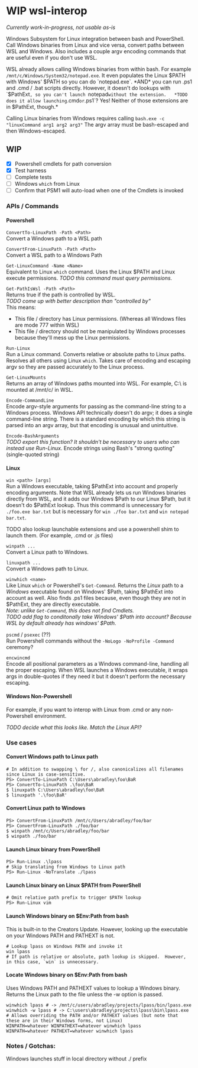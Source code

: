# WIP wsl-interop

*Currently work-in-progress, not usable as-is*

Windows Subsystem for Linux integration between bash and PowerShell.  Call Windows binaries from Linux and vice versa, convert paths between WSL and Windows.  Also includes a couple argv encoding commands that are useful even  if you don't use WSL.

WSL already allows calling Windows binaries from within bash. For example `/mnt/c/Windows/System32/notepad.exe`.  It even populates the Linux $PATH with Windows' $PATH so you can do `notepad.exe`.  *AND* you can run .ps1 and .cmd / .bat scripts directly.  However, it doesn't do lookups with `$PathExt`, so you can't launch `notepad` without the extension.  
*TODO does it allow launching `.cmd` or `.ps1`?  Yes!  Neither of those extensions are in $PathExt, though.*

Calling Linux binaries from Windows requires calling `bash.exe -c "linuxCommand arg1 arg2 arg3"`
The argv array must be bash-escaped and then Windows-escaped.

## WIP

* [x] Powershell cmdlets for path conversion
* [x] Test harness
* [ ] Complete tests
* [ ] Windows `which` from Linux
* [ ] Confirm that PSM1 will auto-load when one of the Cmdlets is invoked

### APIs / Commands

#### Powershell

`ConvertTo-LinuxPath -Path <Path>`  
Convert a Windows path to a WSL path

`ConvertFrom-LinuxPath -Path <Path>`  
Convert a WSL path to a Windows Path

`Get-LinuxCommand -Name <Name>`  
Equivalent to Linux `which` command.  Uses the Linux $PATH and Linux execute permissions.
*TODO this command must query permissions.*

`Get-PathIsWsl -Path <Path>`  
Returns true if the path is controlled by WSL.  
*TODO come up with better description than "controlled by"*  
This means:

* This file / directory has Linux permissions. (Whereas all Windows files are mode 777 within WSL)
* This file / directory should not be manipulated by Windows processes because they'll mess up the Linux permissions.

`Run-Linux`  
Run a Linux command.  Converts relative or absolute paths to Linux paths.  Resolves all others using Linux `which`.
Takes care of encoding and escaping argv so they are passed accurately to the Linux process.

`Get-LinuxMounts`  
Returns an array of Windows paths mounted into WSL.  For example, C:\ is mounted at /mnt/c/ in WSL.

`Encode-CommandLine`  
Encode argv-style arguments for passing as the command-line string to a Windows process.
Windows API technically doesn't do argv; it does a single command-line string.  There is a standard encoding by which this string is parsed into an argv array, but that encoding is unusual and unintuitive.

`Encode-BashArguments`  
*TODO export this function?  It shouldn't be necessary to users who can instead use Run-Linux.*
Encode strings using Bash's "strong quoting" (single-quoted string)

#### Linux

`win <path> [args]`  
Run a Windows executable, taking $PathExt into account and properly encoding arguments.  Note that WSL already lets us run Windows binaries directly from WSL, and it adds our Windows $Path to our Linux $Path, but it doesn't do $PathExt lookup.  Thus this command is unnecessary for `./foo.exe bar.txt` but is necessary for `win ./foo bar.txt` and `win notepad bar.txt`.

TODO also lookup launchable extensions and use a powershell shim to launch them.  (For example, .cmd or .js files)

`winpath ...`  
Convert a Linux path to Windows.

`linuxpath ...`  
Convert a Windows path to Linux.

`winwhich <name>`  
Like Linux `which` or Powershell's `Get-Command`.  Returns the *Linux* path to a *Windows* executable found on Windows' $Path, taking $PathExt into account as well.  Also finds .ps1 files because, even though they are not in $PathExt, they are directly executable.  
*Note: unlike `Get-Command`, this does not find Cmdlets.*  
*TODO add flag to conditonally take Windows' $Path into account?  Because WSL by default already has windows' $Path.*

`pscmd` / `psexec` (??)  
Run Powershell commands without the `-NoLogo -NoProfile -Command` ceremony?

`encwincmd`  
Encode all positional parameters as a Windows command-line, handling all the proper escaping.
When WSL launches a Windows executable, it wraps args in double-quotes if they need it but it doesn't perform the necessary escaping.

#### Windows Non-Powershell

For example, if you want to interop with Linux from .cmd or any non-Powershell environment.

*TODO decide what this looks like.  Match the Linux API?*

### Use cases

#### Convert Windows path to Linux path

```
# In addition to swapping \ for /, also canonicalizes all filenames since Linux is case-sensitive.
PS> ConvertTo-LinuxPath C:\Users\abradley\foo\BaR
PS> ConvertTo-LinuxPath .\foo\BaR
$ linuxpath C:\Users\abradley\foo\BaR
$ linuxpath '.\foo\BaR'
```

#### Convert Linux path to Windows

```
PS> ConvertFrom-LinuxPath /mnt/c/Users/abradley/foo/bar
PS> ConvertFrom-LinuxPath ./foo/bar
$ winpath /mnt/c/Users/abradley/foo/bar
$ winpath ./foo/bar
```

#### Launch Linux binary from PowerShell

```
PS> Run-Linux .\lpass
# Skip translating from Windows to Linux path
PS> Run-Linux -NoTranslate ./lpass
```

#### Launch Linux binary on Linux $PATH from PowerShell

```
# Omit relative path prefix to trigger $PATH lookup
PS> Run-Linux vim
```

#### Launch Windows binary on $Env:Path from bash

This is built-in to the Creators Update.  However, looking up the executable
on your Windows PATH and PATHEXT is not.

```
# Lookup lpass on Windows PATH and invoke it
win lpass
# If path is relative or absolute, path lookup is skipped.  However, in this case, `win` is unnecessary.
```

#### Locate Windows binary on $Env:Path from bash

Uses Windows PATH and PATHEXT values to lookup a Windows binary.  Returns the Linux path to the file unless the -w option is passed.

```
winwhich lpass # -> /mnt/c/users/abradley/projects/lpass/bin/lpass.exe
winwhich -w lpass # -> C:\users\abradley\projects\lpass\bin\lpass.exe
# Allows overriding the PATH and/or PATHEXT values (but note that these are in their Windows forms, not Linux)
WINPATH=whatever WINPATHEXT=whatever winwhich lpass
WINPATH=whatever PATHEXT=whatever winwhich lpass
```

### Notes / Gotchas:

Windows launches stuff in local directory without ./ prefix
